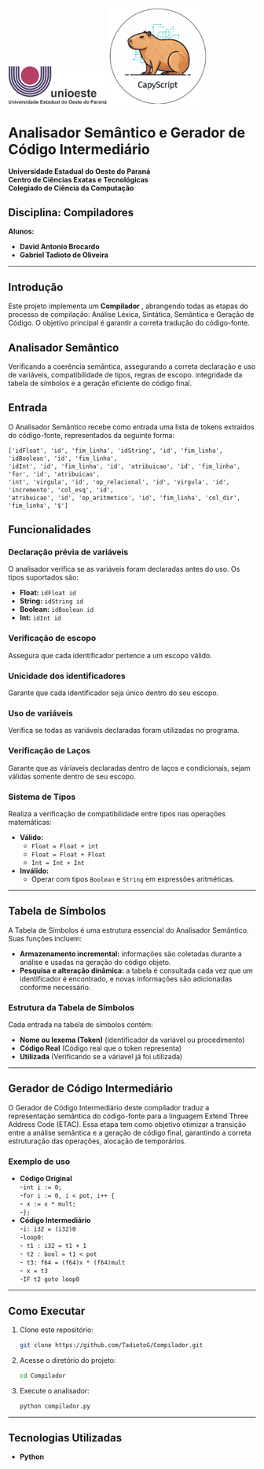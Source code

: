 <img src="Imagens/logo_unioeste.png" alt="Unioeste" width="200"> <img src="Imagens/capy.png" alt="Unioeste" width="200">


# Analisador Semântico e Gerador de Código Intermediário

**Universidade Estadual do Oeste do Paraná**  
**Centro de Ciências Exatas e Tecnológicas**  
**Colegiado de Ciência da Computação**  

## Disciplina: Compiladores
**Alunos:**  
- **David Antonio Brocardo**  
- **Gabriel Tadioto de Oliveira**  



---

## Introdução

Este projeto implementa um **Compilador** , abrangendo todas as etapas do processo de compilação: Análise Léxica, Sintática, Semântica e Geração de Código. O objetivo principal é garantir a correta tradução do código-fonte.

## Analisador Semântico
Verificando a coerência semântica, assegurando a correta declaração e uso de variáveis, compatibilidade de tipos, regras de escopo. integridade da tabela de símbolos e a geração eficiente do código final.

## Entrada
O Analisador Semântico recebe como entrada uma lista de tokens extraídos do código-fonte, representados da seguinte forma:

```
['idFloat', 'id', 'fim_linha', 'idString', 'id', 'fim_linha', 'idBoolean', 'id', 'fim_linha', 
'idInt', 'id', 'fim_linha', 'id', 'atribuicao', 'id', 'fim_linha', 'for', 'id', 'atribuicao', 
'int', 'virgula', 'id', 'op_relacional', 'id', 'virgula', 'id', 'incremento', 'col_esq', 'id', 
'atribuicao', 'id', 'op_aritmetico', 'id', 'fim_linha', 'col_dir', 'fim_linha', '$']
```

## Funcionalidades
### **Declaração prévia de variáveis**
O analisador verifica se as variáveis foram declaradas antes do uso. Os tipos suportados são:

- **Float:** `idFloat id`
- **String:** `idString id`
- **Boolean:** `idBoolean id`
- **Int:** `idInt id`

### **Verificação de escopo**
Assegura que cada identificador pertence a um escopo válido.

### **Unicidade dos identificadores**
Garante que cada identificador seja único dentro do seu escopo.

### **Uso de variáveis**
Verifica se todas as variáveis declaradas foram utilizadas no programa.

### **Verificação de Laços**
Garante que as váriaveis declaradas dentro de laços e condicionais, sejam válidas somente dentro de seu escopo.

### **Sistema de Tipos**
Realiza a verificação de compatibilidade entre tipos nas operações matemáticas:

- **Válido:**
  - `Float = Float + int`
  - `Float = Float + Float`
  - `Int = Int + Int`
- **Inválido:**
  - Operar com tipos `Boolean` e `String` em expressões aritméticas.

---

## Tabela de Símbolos
A Tabela de Símbolos é uma estrutura essencial do Analisador Semântico. Suas funções incluem:

- **Armazenamento incremental:** informações são coletadas durante a análise e usadas na geração do código objeto.
- **Pesquisa e alteração dinâmica:** a tabela é consultada cada vez que um identificador é encontrado, e novas informações são adicionadas conforme necessário.

### **Estrutura da Tabela de Símbolos**
Cada entrada na tabela de símbolos contém:
- **Nome ou lexema (Token)** (identificador da variável ou procedimento)
- **Código Real** (Código real que o token representa)
- **Utilizada** (Verificando se a váriavel já foi utilizada)


---

## Gerador de Código Intermediário
O Gerador de Código Intermediário deste compilador traduz a representação semântica do código-fonte para a linguagem Extend Three Address Code (ETAC).  Essa etapa tem como objetivo otimizar a transição entre a análise semântica e a geração de código final, garantindo a correta estruturação das operações, alocação de temporários.

### Exemplo de uso
- **Código Original**           
-`int i := 0;`                    
-`for i := 0, i < pot, i++ {`      
-` x := x * mult;`                
-`};`                               
- **Código Intermediário**                                 
-`i: i32 = (i32)0`                                
-`loop0: `  
-` t1 : i32 = t1 + 1`   
-` t2 : bool = t1 < pot`  
-` t3: f64 = (f64)x * (f64)mult`  
-` x = t3`      
-`IF t2 goto loop0`                     
---


## Como Executar
1. Clone este repositório:
   ```bash
   git clone https://github.com/TadiotoG/Compilador.git 
   ```
2. Acesse o diretório do projeto:
   ```bash
   cd Compilador
   ```
3. Execute o analisador:
   ```bash
   python compilador.py
   ```

---

## Tecnologias Utilizadas
- **Python**



